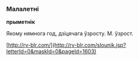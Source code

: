### Малалетні
**прыметнік**

Якому нямнога год, дзіцячага ўзросту. М. ўзрост.

<a rel="author">[http://rv-blr.com/](http://rv-blr.com/slounik.jsp?letterId=0&maskId=0&pageId=1603)</a>
